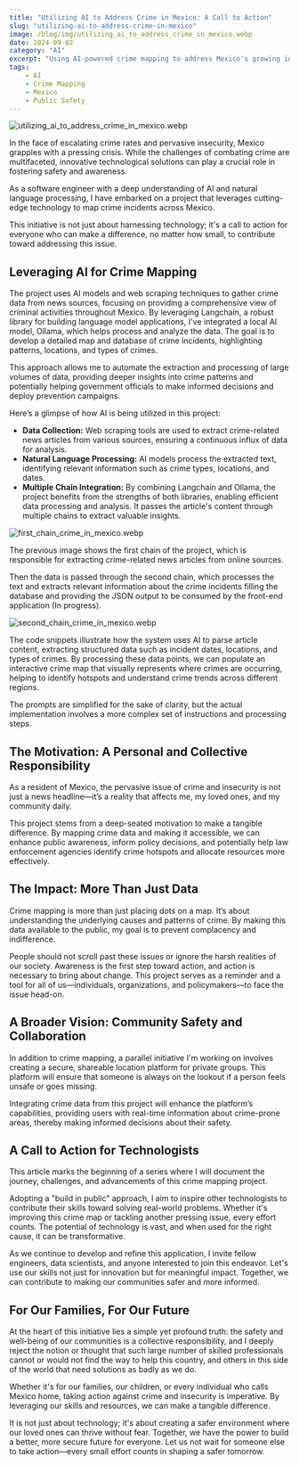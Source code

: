 ```yaml
---
title: "Utilizing AI to Address Crime in Mexico: A Call to Action"
slug: "utilizing-ai-to-address-crime-in-mexico"
image: /blog/img/utilizing_ai_to_address_crime_in_mexico.webp
date: 2024-09-02
category: "AI"
excerpt: "Using AI-powered crime mapping to address Mexico's growing insecurity, this project intents to gather, analyze and map news to provide a clearer understanding of crime patterns. By raising public awareness and encouraging collective action, we aim to inspire change and contribute to a safer, more informed society."
tags:
    - AI
    - Crime Mapping
    - Mexico
    - Public Safety
---
```

![utilizing_ai_to_address_crime_in_mexico.webp](../images/utilizing_ai_to_address_crime_in_mexico.webp)

In the face of escalating crime rates and pervasive insecurity, Mexico grapples with a pressing crisis. While the challenges of combating crime are multifaceted, innovative technological solutions can play a crucial role in fostering safety and awareness. 

As a software engineer with a deep understanding of AI and natural language processing, I have embarked on a project that leverages cutting-edge technology to map crime incidents across Mexico. 

This initiative is not just about harnessing technology; it's a call to action for everyone who can make a difference, no matter how small, to contribute toward addressing this issue.

## Leveraging AI for Crime Mapping

The project uses AI models and web scraping techniques to gather crime data from news sources, focusing on providing a comprehensive view of criminal activities throughout Mexico. By leveraging Langchain, a robust library for building language model applications, I've integrated a local AI model, Ollama, which helps process and analyze the data. The goal is to develop a detailed map and database of crime incidents, highlighting patterns, locations, and types of crimes.

This approach allows me to automate the extraction and processing of large volumes of data, providing deeper insights into crime patterns and potentially helping government officials to make informed decisions and deploy prevention campaigns. 

Here’s a glimpse of how AI is being utilized in this project:

- **Data Collection:** Web scraping tools are used to extract crime-related news articles from various sources, ensuring a continuous influx of data for analysis.
- **Natural Language Processing:** AI models process the extracted text, identifying relevant information such as crime types, locations, and dates.
- **Multiple Chain Integration:** By combining Langchain and Ollama, the project benefits from the strengths of both libraries, enabling efficient data processing and analysis. It passes the article's content through multiple chains to extract valuable insights.

![first_chain_crime_in_mexico.webp](../images/first_chain_crime_in_mexico.webp)

The previous image shows the first chain of the project, which is responsible for extracting crime-related news articles from online sources.

Then the data is passed through the second chain, which processes the text and extracts relevant information about the crime incidents filling the database and providing the JSON output to be consumed by the front-end application (In progress).

![second_chain_crime_in_mexico.webp](../images/second_chain_crime_in_mexico.webp)

The code snippets illustrate how the system uses AI to parse article content, extracting structured data such as incident dates, locations, and types of crimes. 
By processing these data points, we can populate an interactive crime map that visually represents where crimes are occurring, helping to identify hotspots and understand crime trends across different regions.

The prompts are simplified for the sake of clarity, but the actual implementation involves a more complex set of instructions and processing steps.

## The Motivation: A Personal and Collective Responsibility

As a resident of Mexico, the pervasive issue of crime and insecurity is not just a news headline—it’s a reality that affects me, my loved ones, and my community daily. 

This project stems from a deep-seated motivation to make a tangible difference. By mapping crime data and making it accessible, we can enhance public awareness, inform policy decisions, and potentially help law enforcement agencies identify crime hotspots and allocate resources more effectively.

## The Impact: More Than Just Data

Crime mapping is more than just placing dots on a map. It’s about understanding the underlying causes and patterns of crime. By making this data available to the public, my goal is to prevent complacency and indifference.

People should not scroll past these issues or ignore the harsh realities of our society. Awareness is the first step toward action, and action is necessary to bring about change. This project serves as a reminder and a tool for all of us—individuals, organizations, and policymakers—to face the issue head-on.

## A Broader Vision: Community Safety and Collaboration

In addition to crime mapping, a parallel initiative I'm working on involves creating a secure, shareable location platform for private groups. This platform will ensure that someone is always on the lookout if a person feels unsafe or goes missing. 

Integrating crime data from this project will enhance the platform’s capabilities, providing users with real-time information about crime-prone areas, thereby making informed decisions about their safety.

## A Call to Action for Technologists

This article marks the beginning of a series where I will document the journey, challenges, and advancements of this crime mapping project. 

Adopting a "build in public" approach, I aim to inspire other technologists to contribute their skills toward solving real-world problems. Whether it's improving this crime map or tackling another pressing issue, every effort counts. The potential of technology is vast, and when used for the right cause, it can be transformative.

As we continue to develop and refine this application, I invite fellow engineers, data scientists, and anyone interested to join this endeavor. Let's use our skills not just for innovation but for meaningful impact. Together, we can contribute to making our communities safer and more informed.

## For Our Families, For Our Future

At the heart of this initiative lies a simple yet profound truth: the safety and well-being of our communities is a collective responsibility, and I deeply reject the notion or thought that such large number of skilled professionals cannot or would not find the way to help this country, and others in this side of the world that need solutions as badly as we do. 

Whether it's for our families, our children, or every individual who calls Mexico home, taking action against crime and insecurity is imperative. By leveraging our skills and resources, we can make a tangible difference. 

It is not just about technology; it's about creating a safer environment where our loved ones can thrive without fear. Together, we have the power to build a better, more secure future for everyone. Let us not wait for someone else to take action—every small effort counts in shaping a safer tomorrow.
